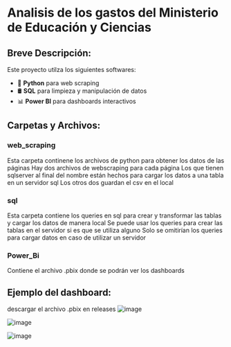 # Analisis de los gastos del Ministerio de Educación y Ciencias
## Breve Descripción:
Este proyecto utilza los siguientes softwares:
- 🐍 **Python** para web scraping
- 🛢️ **SQL** para limpieza y manipulación de datos
- 📊 **Power BI** para dashboards interactivos

## Carpetas y Archivos:
### web_scraping
Esta carpeta continene los archivos de python para obtener los datos de las páginas
Hay dos archivos de webscraping para cada página
Los que tienen sqlserver al final del nombre están hechos para cargar los datos a una tabla en un servidor sql
Los otros dos guardan el csv en el local

### sql
Esta carpeta contiene los queries en sql para crear y transformar las tablas y cargar los datos de manera local
Se puede usar los queries para crear las tablas en el servidor si es que se utiliza alguno
Solo se omitirían los queries para cargar datos en caso de utilizar un servidor 

### Power_Bi
Contiene el archivo .pbix donde se podrán ver los dashboards

## Ejemplo del dashboard: 
descargar el archivo .pbix en releases
![image](https://github.com/user-attachments/assets/1755a92f-df4e-48aa-ba22-42cc160b3b06)

![image](https://github.com/user-attachments/assets/04271308-1f6b-4613-9b9c-c3f3cfaca9a4)

![image](https://github.com/user-attachments/assets/73ce7a38-cbab-4e3b-aac8-c4018972bd34)

